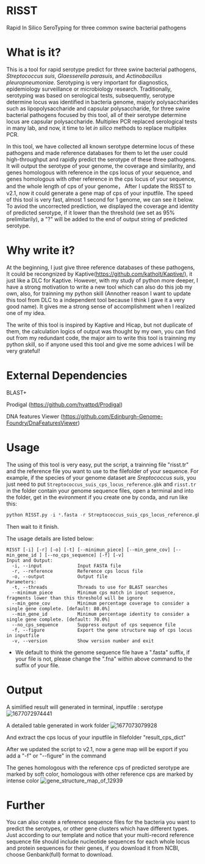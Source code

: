 # RISST
Rapid In Silico SeroTyping for three common swine bacterial pathogens


# What is it?
This is a tool for rapid serotype predict for three swine bacterial pathogens, *Streptococcus suis*, *Glaesserella parasuis*, and *Actinobacillus pleuropneumoniae*. Serotyping is very important for diagnostics, epidemiology surveillance or microbiology research. Traditionally, serotyping was based on serological tests, subsequently, serotype determine locus was identified in bacteria genome, majorly polysaccharides such as lipopolysaccharide and capsular polysaccharide, for three swine bacterial pathogens focused by this tool, all of their serotype determine locus are capsular polysaccharide. Multiplex PCR replaced serological tests in many lab, and now, it time to let *in silico* methods to replace multiplex PCR.


In this tool, we have collected all known serotype determine locus of these pathogens and made reference databases for them to let the user could high-throughput and rapidly predict the serotype of these three pathogens. It will output the serotype of your genome, the coverage and similarity, and genes homologous with reference in the cps locus of your sequence, and genes homologous with other reference in the cps locus of your sequence, and the whole length of cps of your genome， After I update the RISST to v2.1, now it could generate a gene map of cps of your inputfile. The speed of this tool is very fast, almost 1 second for 1 genome, we can see it below.
To aviod the uncorrected prediction, we displayed the coverage and identity of predicted serotype, if it lower than the threshold (we set as 95% prelimitarily), a "?" will be added to the end of output string of predicted serotype.


# Why write it?
At the beginning, I just give three reference databases of these pathogens, It could be recongnized by Kaptive(https://github.com/katholt/Kaptive/), it just like a DLC for Kaptive. However, with my study of python more deeper, I have a strong motivation to write a new tool which can also do this job my own, also, for trainning my python skill (Annother reason I want to update this tool from DLC to a independent tool because I think I gave it a very good name). It gives me a strong sense of accomplishment when I realized one of my idea.

The write of this tool is inspired by Kaptive and Hicap, but not duplicate of them, the calculation logics of output was thought by my own, you can find out from my redundant code, the major aim to write this tool is trainning my python skill, so if anyone used this tool and give me some advices I will be very grateful!


# External Dependencies
BLAST+

Prodigal (https://github.com/hyattpd/Prodigal)

DNA features Viewer (https://github.com/Edinburgh-Genome-Foundry/DnaFeaturesViewer)

# Usage
The using of this tool is very easy, put the script, a trainning file "risst.tr" and the reference file you want to use to the filefolder of your sequence.
For example, if the species of your genome dataset are *Sreptococcus suis*, you just need to put ```Streptococcus_suis_cps_locus_reference.gbk``` and ```risst.tr``` in the folder contain your genome sequence files, open a terminal and into the folder, get in the evironment if you create one by conda, and run like this:   
``` Python
python RISST.py -i *.fasta -r Streptococcus_suis_cps_locus_reference.gbk
```
Then wait to it finish.

The usage details are listed below:
```
RISST [-i] [-r] [-o] [-t] [--minimun_piece] [--min_gene_cov] [--min_gene_id ] [--no_cps_sequence] [-f] [-v]
Input and Output:
  -i, --input             Input FASTA file
  -r, --reference         Reference cps locus file
  -o, --output            Output file
Parameters:
  -t, --threads           Threads to use for BLAST searches
  --minimum_piece         Minimum cps match in input sequence, fragments lower than this threshold will be ignore
  --min_gene_cov          Minimum percentage coverage to consider a single gene complete. [default: 80.0%]
  --min_gene_id           Minimum percentage identity to consider a single gene complete. [default: 70.0%]
  --no_cps_sequence       Suppress output of cps sequence file
  -f, --figure            Export the gene structure map of cps locus in inputfile
  -v, --version           Show version number and exit
```

* We default to think the genome sequence file have a ".fasta" suffix, if your file is not, please change the ".fna" within above command to the suffix of your file.


# Output
A simlified result will generated in terminal, inputfile : serotype
![1677072974441](https://user-images.githubusercontent.com/108860907/220675856-a591a42e-0da9-47f8-8adb-e5f61b4b89db.jpg)


A detailed table generated in work folder
![1677073079928](https://user-images.githubusercontent.com/108860907/220676090-2e1ce8a6-f3e9-43e7-866c-9515d88880a3.jpg)


And extract the cps locus of your inputfile in filefolder "result_cps_dict"

After we updated the script to v2.1, now a gene map will be export if you add a "-f" or "--figure" in the command

The genes homologous with the reference cps of predicted serotype are marked by soft color, homologous with other reference cps are marked by intense color
![gene_structure_map_of_12939](https://user-images.githubusercontent.com/108860907/221113322-2c0c11a7-0fab-409d-8ece-babf24bc3240.png)



# Further
You can also create a reference sequence files for the bacteria you want to predict the serotypes, or other gene clusters which have different types. Just according to our template and notice that your multi-record reference sequence file should include nucleotide sequences for each whole locus and protein sequences for their genes, if you download it from NCBI, choose Genbank(full) format to download.
